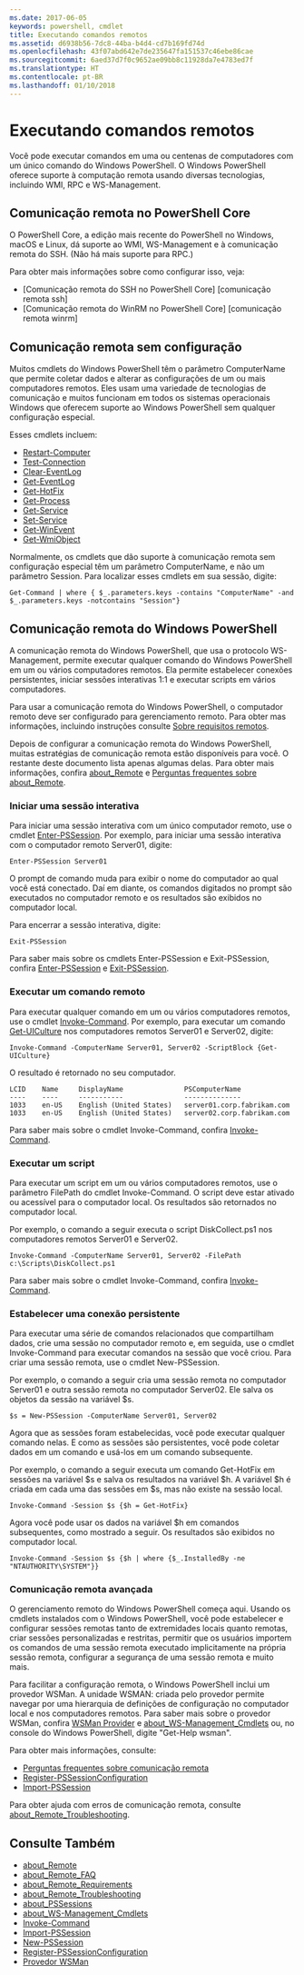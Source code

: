 ```yaml
---
ms.date: 2017-06-05
keywords: powershell, cmdlet
title: Executando comandos remotos
ms.assetid: d6938b56-7dc8-44ba-b4d4-cd7b169fd74d
ms.openlocfilehash: 43f07abd642e7de235647fa151537c46ebe86cae
ms.sourcegitcommit: 6aed37d7f0c9652ae09bb8c11928da7e4783ed7f
ms.translationtype: HT
ms.contentlocale: pt-BR
ms.lasthandoff: 01/10/2018
---
```

# <a name="running-remote-commands"></a>Executando comandos remotos

Você pode executar comandos em uma ou centenas de computadores com um único comando do Windows PowerShell. O Windows PowerShell oferece suporte à computação remota usando diversas tecnologias, incluindo WMI, RPC e WS-Management.

## <a name="remoting-in-powershell-core"></a>Comunicação remota no PowerShell Core

O PowerShell Core, a edição mais recente do PowerShell no Windows, macOS e Linux, dá suporte ao WMI, WS-Management e à comunicação remota do SSH.
(Não há mais suporte para RPC.)

Para obter mais informações sobre como configurar isso, veja:

* [Comunicação remota do SSH no PowerShell Core] [comunicação remota ssh]
* [Comunicação remota do WinRM no PowerShell Core] [comunicação remota winrm]

## <a name="remoting-without-configuration"></a>Comunicação remota sem configuração
Muitos cmdlets do Windows PowerShell têm o parâmetro ComputerName que permite coletar dados e alterar as configurações de um ou mais computadores remotos. Eles usam uma variedade de tecnologias de comunicação e muitos funcionam em todos os sistemas operacionais Windows que oferecem suporte ao Windows PowerShell sem qualquer configuração especial.

Esses cmdlets incluem:

* [Restart-Computer](https://go.microsoft.com/fwlink/?LinkId=821625)
* [Test-Connection](https://go.microsoft.com/fwlink/?LinkId=821646)
* [Clear-EventLog](https://go.microsoft.com/fwlink/?LinkId=821568)
* [Get-EventLog](https://go.microsoft.com/fwlink/?LinkId=821585)
* [Get-HotFix](https://go.microsoft.com/fwlink/?LinkId=821586)
* [Get-Process](https://go.microsoft.com/fwlink/?linkid=821590)
* [Get-Service](https://go.microsoft.com/fwlink/?LinkId=821593)
* [Set-Service](https://go.microsoft.com/fwlink/?LinkId=821633)
* [Get-WinEvent](https://go.microsoft.com/fwlink/?linkid=821529)
* [Get-WmiObject](https://go.microsoft.com/fwlink/?LinkId=821595)

Normalmente, os cmdlets que dão suporte à comunicação remota sem configuração especial têm um parâmetro ComputerName, e não um parâmetro Session. Para localizar esses cmdlets em sua sessão, digite:

```
Get-Command | where { $_.parameters.keys -contains "ComputerName" -and $_.parameters.keys -notcontains "Session"}
```

## <a name="windows-powershell-remoting"></a>Comunicação remota do Windows PowerShell
A comunicação remota do Windows PowerShell, que usa o protocolo WS-Management, permite executar qualquer comando do Windows PowerShell em um ou vários computadores remotos. Ela permite estabelecer conexões persistentes, iniciar sessões interativas 1:1 e executar scripts em vários computadores.

Para usar a comunicação remota do Windows PowerShell, o computador remoto deve ser configurado para gerenciamento remoto. Para obter mas informações, incluindo instruções consulte [Sobre requisitos remotos](https://technet.microsoft.com/en-us/library/dd315349.aspx).

Depois de configurar a comunicação remota do Windows PowerShell, muitas estratégias de comunicação remota estão disponíveis para você. O restante deste documento lista apenas algumas delas. Para obter mais informações, confira [about_Remote](https://technet.microsoft.com/en-us/library/dd347744.aspx) e [Perguntas frequentes sobre about_Remote](https://technet.microsoft.com/en-us/library/dd347744.aspx).

### <a name="start-an-interactive-session"></a>Iniciar uma sessão interativa
Para iniciar uma sessão interativa com um único computador remoto, use o cmdlet [Enter-PSSession](https://go.microsoft.com/fwlink/?LinkId=821477).
Por exemplo, para iniciar uma sessão interativa com o computador remoto Server01, digite:

```
Enter-PSSession Server01
```

O prompt de comando muda para exibir o nome do computador ao qual você está conectado. Daí em diante, os comandos digitados no prompt são executados no computador remoto e os resultados são exibidos no computador local.

Para encerrar a sessão interativa, digite:

```
Exit-PSSession
```

Para saber mais sobre os cmdlets Enter-PSSession e Exit-PSSession, confira [Enter-PSSession](https://go.microsoft.com/fwlink/?LinkId=821477) e [Exit-PSSession](https://go.microsoft.com/fwlink/?LinkID=821478).

### <a name="run-a-remote-command"></a>Executar um comando remoto
Para executar qualquer comando em um ou vários computadores remotos, use o cmdlet [Invoke-Command](https://go.microsoft.com/fwlink/?LinkId=821493).
Por exemplo, para executar um comando [Get-UICulture](https://go.microsoft.com/fwlink/?LinkId=821806) nos computadores remotos Server01 e Server02, digite:

```
Invoke-Command -ComputerName Server01, Server02 -ScriptBlock {Get-UICulture}
```

O resultado é retornado no seu computador.

```
LCID    Name     DisplayName               PSComputerName
----    ----     -----------               --------------
1033    en-US    English (United States)   server01.corp.fabrikam.com
1033    en-US    English (United States)   server02.corp.fabrikam.com
```
Para saber mais sobre o cmdlet Invoke-Command, confira [Invoke-Command](https://go.microsoft.com/fwlink/?LinkId=821493).

### <a name="run-a-script"></a>Executar um script
Para executar um script em um ou vários computadores remotos, use o parâmetro FilePath do cmdlet Invoke-Command. O script deve estar ativado ou acessível para o computador local. Os resultados são retornados no computador local.

Por exemplo, o comando a seguir executa o script DiskCollect.ps1 nos computadores remotos Server01 e Server02.

```
Invoke-Command -ComputerName Server01, Server02 -FilePath c:\Scripts\DiskCollect.ps1
```

Para saber mais sobre o cmdlet Invoke-Command, confira [Invoke-Command](https://go.microsoft.com/fwlink/?LinkId=821493).

### <a name="establish-a-persistent-connection"></a>Estabelecer uma conexão persistente
Para executar uma série de comandos relacionados que compartilham dados, crie uma sessão no computador remoto e, em seguida, use o cmdlet Invoke-Command para executar comandos na sessão que você criou. Para criar uma sessão remota, use o cmdlet New-PSSession.

Por exemplo, o comando a seguir cria uma sessão remota no computador Server01 e outra sessão remota no computador Server02. Ele salva os objetos da sessão na variável $s.

```
$s = New-PSSession -ComputerName Server01, Server02
```

Agora que as sessões foram estabelecidas, você pode executar qualquer comando nelas. E como as sessões são persistentes, você pode coletar dados em um comando e usá-los em um comando subsequente.

Por exemplo, o comando a seguir executa um comando Get-HotFix em sessões na variável $s e salva os resultados na variável $h. A variável $h é criada em cada uma das sessões em $s, mas não existe na sessão local.

```
Invoke-Command -Session $s {$h = Get-HotFix}
```

Agora você pode usar os dados na variável $h em comandos subsequentes, como mostrado a seguir. Os resultados são exibidos no computador local.

```
Invoke-Command -Session $s {$h | where {$_.InstalledBy -ne "NTAUTHORITY\SYSTEM"}}
```

### <a name="advanced-remoting"></a>Comunicação remota avançada
O gerenciamento remoto do Windows PowerShell começa aqui. Usando os cmdlets instalados com o Windows PowerShell, você pode estabelecer e configurar sessões remotas tanto de extremidades locais quanto remotas, criar sessões personalizadas e restritas, permitir que os usuários importem os comandos de uma sessão remota executado implicitamente na própria sessão remota, configurar a segurança de uma sessão remota e muito mais.

Para facilitar a configuração remota, o Windows PowerShell inclui um provedor WSMan. A unidade WSMAN: criada pelo provedor permite navegar por uma hierarquia de definições de configuração no computador local e nos computadores remotos.
Para saber mais sobre o provedor WSMan, confira [WSMan Provider](https://technet.microsoft.com/en-us/library/dd819476.aspx) e [about_WS-Management_Cmdlets](https://technet.microsoft.com/en-us/library/dd819481.aspx) ou, no console do Windows PowerShell, digite "Get-Help wsman".

Para obter mais informações, consulte:
- [Perguntas frequentes sobre comunicação remota](https://technet.microsoft.com/en-us/library/dd315359.aspx)
- [Register-PSSessionConfiguration](https://go.microsoft.com/fwlink/?LinkId=821508)
- [Import-PSSession](https://go.microsoft.com/fwlink/?LinkId=821821)

Para obter ajuda com erros de comunicação remota, consulte [about_Remote_Troubleshooting](https://technet.microsoft.com/en-us/library/dd347642.aspx).

## <a name="see-also"></a>Consulte Também
- [about_Remote](https://technet.microsoft.com/en-us/library/9b4a5c87-9162-4adf-bdfe-fbc80b9b8970)
- [about_Remote_FAQ](https://technet.microsoft.com/en-us/library/e23702fd-9415-4a98-9975-390a4d3adc42)
- [about_Remote_Requirements](https://technet.microsoft.com/en-us/library/da213949-134c-4741-b307-81f4492ba1bd)
- [about_Remote_Troubleshooting](https://technet.microsoft.com/en-us/library/2f890148-8578-49ed-85ea-79a489dd6317)
- [about_PSSessions](https://technet.microsoft.com/en-us/library/7a9b4e0e-fa1b-47b0-92f6-6e2995d70acb)
- [about_WS-Management_Cmdlets](https://technet.microsoft.com/en-us/library/6ed3370a-ea10-45a5-9493-696aeace27ed)
- [Invoke-Command](https://go.microsoft.com/fwlink/?LinkId=821493)
- [Import-PSSession](https://go.microsoft.com/fwlink/?LinkId=821821)
- [New-PSSession](https://go.microsoft.com/fwlink/?LinkId=821498)
- [Register-PSSessionConfiguration](https://go.microsoft.com/fwlink/?LinkId=821508)
- [Provedor WSMan](https://technet.microsoft.com/en-us/library/66fe1241-e08f-49ca-832f-a84c33ca8735)

[wsman-remoting]: WSMan-Remoting-in-PowerShell-Core.md
[ssh-resmoting]: SSH-Remoting-in-PowerShell-Core.md
